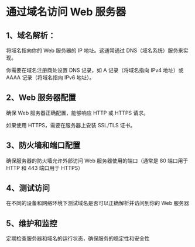 # 通过域名访问 Web 服务器

## 1、**域名解析**：

将域名指向你的 Web 服务器的 IP 地址。这通常通过 DNS（域名系统）服务来实现。

你需要在域名注册商处设置 DNS 记录，如 A 记录（将域名指向 IPv4 地址）或 AAAA 记录（将域名指向 IPv6 地址）。

## 2、**Web 服务器配置**

确保 Web 服务器正确配置，能够响应 HTTP 或 HTTPS 请求。

如果使用 HTTPS，需要在服务器上安装 SSL/TLS 证书。

## 3、**防火墙和端口配置**

确保服务器的防火墙允许外部访问 Web 服务器使用的端口（通常是 80 端口用于 HTTP 和 443 端口用于 HTTPS）

## 4、**测试访问**

在不同的设备和网络环境下测试域名是否可以正确解析并访问到你的 Web 服务器

## 5、**维护和监控**

定期检查服务器和域名的运行状态，确保服务的稳定性和安全性